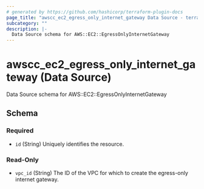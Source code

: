 ```yaml
---
# generated by https://github.com/hashicorp/terraform-plugin-docs
page_title: "awscc_ec2_egress_only_internet_gateway Data Source - terraform-provider-awscc"
subcategory: ""
description: |-
  Data Source schema for AWS::EC2::EgressOnlyInternetGateway
---
```


# awscc_ec2_egress_only_internet_gateway (Data Source)

Data Source schema for AWS::EC2::EgressOnlyInternetGateway



<!-- schema generated by tfplugindocs -->
## Schema

### Required

- `id` (String) Uniquely identifies the resource.

### Read-Only

- `vpc_id` (String) The ID of the VPC for which to create the egress-only internet gateway.


